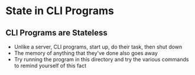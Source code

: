 # State in CLI Programs

## CLI Programs are Stateless

- Unlike a server, CLI programs, start up, do their task, then shut down
- The memory of anything that they've done also goes away
- Try running the program in this directory and try the various commands to remind yourself of this fact
